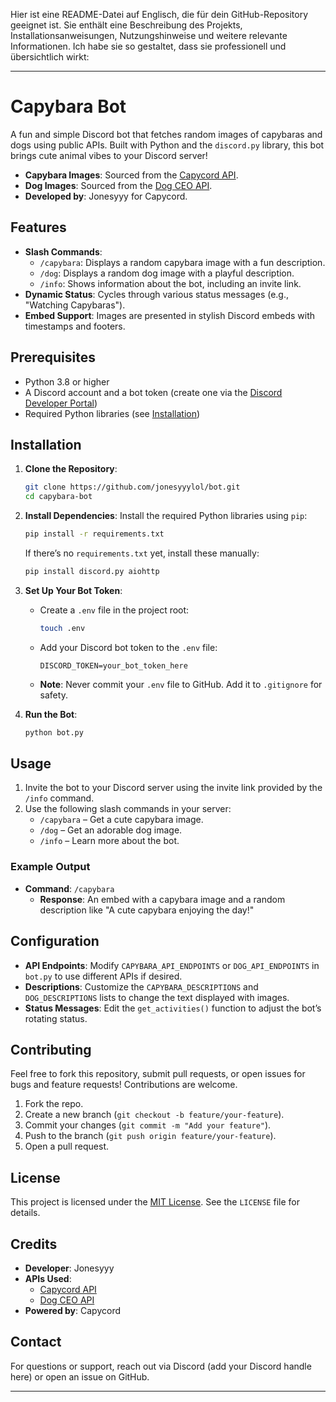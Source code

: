 Hier ist eine README-Datei auf Englisch, die für dein GitHub-Repository geeignet ist. Sie enthält eine Beschreibung des Projekts, Installationsanweisungen, Nutzungshinweise und weitere relevante Informationen. Ich habe sie so gestaltet, dass sie professionell und übersichtlich wirkt:

---

# Capybara Bot

A fun and simple Discord bot that fetches random images of capybaras and dogs using public APIs. Built with Python and the `discord.py` library, this bot brings cute animal vibes to your Discord server!

- **Capybara Images**: Sourced from the [Capycord API](https://capy.lol).
- **Dog Images**: Sourced from the [Dog CEO API](https://dog.ceo).
- **Developed by**: Jonesyyy for Capycord.

## Features
- **Slash Commands**:
  - `/capybara`: Displays a random capybara image with a fun description.
  - `/dog`: Displays a random dog image with a playful description.
  - `/info`: Shows information about the bot, including an invite link.
- **Dynamic Status**: Cycles through various status messages (e.g., "Watching Capybaras").
- **Embed Support**: Images are presented in stylish Discord embeds with timestamps and footers.

## Prerequisites
- Python 3.8 or higher
- A Discord account and a bot token (create one via the [Discord Developer Portal](https://discord.com/developers/applications))
- Required Python libraries (see [Installation](#installation))

## Installation
1. **Clone the Repository**:
   ```bash
   git clone https://github.com/jonesyyylol/bot.git
   cd capybara-bot
   ```

2. **Install Dependencies**:
   Install the required Python libraries using `pip`:
   ```bash
   pip install -r requirements.txt
   ```
   If there’s no `requirements.txt` yet, install these manually:
   ```bash
   pip install discord.py aiohttp
   ```

3. **Set Up Your Bot Token**:
   - Create a `.env` file in the project root:
     ```bash
     touch .env
     ```
   - Add your Discord bot token to the `.env` file:
     ```
     DISCORD_TOKEN=your_bot_token_here
     ```
   - **Note**: Never commit your `.env` file to GitHub. Add it to `.gitignore` for safety.

4. **Run the Bot**:
   ```bash
   python bot.py
   ```

## Usage
1. Invite the bot to your Discord server using the invite link provided by the `/info` command.
2. Use the following slash commands in your server:
   - `/capybara` – Get a cute capybara image.
   - `/dog` – Get an adorable dog image.
   - `/info` – Learn more about the bot.

### Example Output
- **Command**: `/capybara`
  - **Response**: An embed with a capybara image and a random description like "A cute capybara enjoying the day!"

## Configuration
- **API Endpoints**: Modify `CAPYBARA_API_ENDPOINTS` or `DOG_API_ENDPOINTS` in `bot.py` to use different APIs if desired.
- **Descriptions**: Customize the `CAPYBARA_DESCRIPTIONS` and `DOG_DESCRIPTIONS` lists to change the text displayed with images.
- **Status Messages**: Edit the `get_activities()` function to adjust the bot’s rotating status.

## Contributing
Feel free to fork this repository, submit pull requests, or open issues for bugs and feature requests! Contributions are welcome.

1. Fork the repo.
2. Create a new branch (`git checkout -b feature/your-feature`).
3. Commit your changes (`git commit -m "Add your feature"`).
4. Push to the branch (`git push origin feature/your-feature`).
5. Open a pull request.

## License
This project is licensed under the [MIT License](LICENSE). See the `LICENSE` file for details.

## Credits
- **Developer**: Jonesyyy
- **APIs Used**:
  - [Capycord API](https://capy.lol)
  - [Dog CEO API](https://dog.ceo)
- **Powered by**: Capycord

## Contact
For questions or support, reach out via Discord (add your Discord handle here) or open an issue on GitHub.

---
